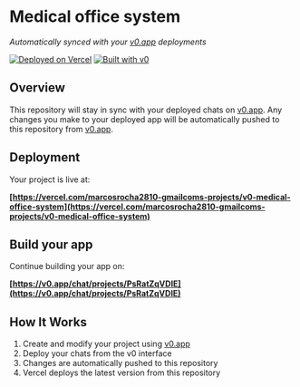 # Medical office system

*Automatically synced with your [v0.app](https://v0.app) deployments*

[![Deployed on Vercel](https://img.shields.io/badge/Deployed%20on-Vercel-black?style=for-the-badge&logo=vercel)](https://vercel.com/marcosrocha2810-gmailcoms-projects/v0-medical-office-system)
[![Built with v0](https://img.shields.io/badge/Built%20with-v0.app-black?style=for-the-badge)](https://v0.app/chat/projects/PsRatZqVDIE)

## Overview

This repository will stay in sync with your deployed chats on [v0.app](https://v0.app).
Any changes you make to your deployed app will be automatically pushed to this repository from [v0.app](https://v0.app).

## Deployment

Your project is live at:

**[https://vercel.com/marcosrocha2810-gmailcoms-projects/v0-medical-office-system](https://vercel.com/marcosrocha2810-gmailcoms-projects/v0-medical-office-system)**

## Build your app

Continue building your app on:

**[https://v0.app/chat/projects/PsRatZqVDIE](https://v0.app/chat/projects/PsRatZqVDIE)**

## How It Works

1. Create and modify your project using [v0.app](https://v0.app)
2. Deploy your chats from the v0 interface
3. Changes are automatically pushed to this repository
4. Vercel deploys the latest version from this repository